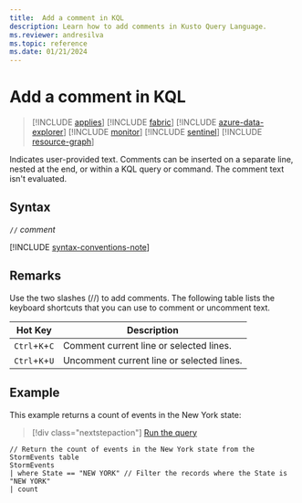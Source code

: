 ```yaml
---
title:  Add a comment in KQL
description: Learn how to add comments in Kusto Query Language.
ms.reviewer: andresilva
ms.topic: reference
ms.date: 01/21/2024
---
```

# Add a comment in KQL

> [!INCLUDE [applies](../includes/applies-to-version/applies.md)] [!INCLUDE [fabric](../includes/applies-to-version/fabric.md)] [!INCLUDE [azure-data-explorer](../includes/applies-to-version/azure-data-explorer.md)] [!INCLUDE [monitor](../includes/applies-to-version/monitor.md)] [!INCLUDE [sentinel](../includes/applies-to-version/sentinel.md)] [!INCLUDE [resource-graph](../includes/applies-to-version/resource-graph.md)]

Indicates user-provided text. Comments can be inserted on a separate line, nested at the end, or within a KQL query or command. The comment text isn't evaluated.

## Syntax

`//` *comment*

[!INCLUDE [syntax-conventions-note](../includes/syntax-conventions-note.md)]

## Remarks

Use the two slashes (//) to add comments. The following table lists the keyboard shortcuts that you can use to comment or uncomment text.

| Hot Key  | Description  |
| ------------ | ------------ |
| `Ctrl`+`K`+`C`  | Comment current line or selected lines.  |
| `Ctrl`+`K`+`U`  | Uncomment current line or selected lines.  |

## Example

This example returns a count of events in the New York state:

> [!div class="nextstepaction"]
> <a href="https://dataexplorer.azure.com/clusters/help/databases/Samples?query=H4sIAAAAAAAAA02OMQ6DMBAEe16x4gN+ASVpIhGJFBElIYuwAj7pfECTxyfGKWhHO6N1Di1t1QCbiEHWYJAR3BgswmfccEcn+ka03ohRZTn43USXOk+tf84sTqT4YJ+oaZWkqkLZ1A90t/Zawjlc/GzUo6McRF/xv8/l5Ph4cn69494XVG+MV7IAAAA=" target="_blank">Run the query</a>

```kusto
// Return the count of events in the New York state from the StormEvents table
StormEvents
| where State == "NEW YORK" // Filter the records where the State is "NEW YORK"
| count
```
